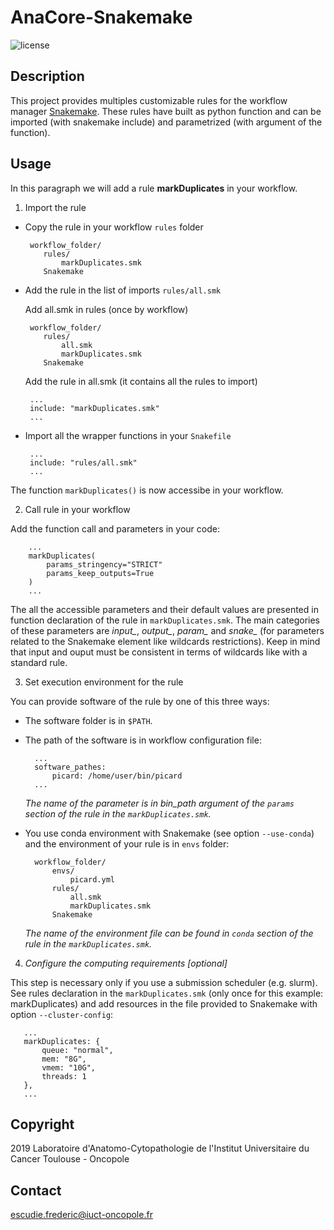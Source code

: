 # AnaCore-Snakemake

![license](https://img.shields.io/badge/license-GPLv3-blue)

## Description
This project provides multiples customizable rules for the workflow manager
[Snakemake](https://snakemake.readthedocs.io/en/stable/#). These rules have
built as python function and can be imported (with snakemake include) and
parametrized (with argument of the function).

## Usage
In this paragraph we will add a rule **markDuplicates** in your workflow.

1. Import the rule

  * Copy the rule in your workflow `rules` folder

         workflow_folder/
            rules/
                markDuplicates.smk          
            Snakemake

  * Add the rule in the list of imports `rules/all.smk`

    Add all.smk in rules (once by workflow)

         workflow_folder/
            rules/
                all.smk
                markDuplicates.smk
            Snakemake

    Add the rule in all.smk (it contains all the rules to import)

         ...
         include: "markDuplicates.smk"
         ...

  * Import all the wrapper functions in your `Snakefile`

         ...
         include: "rules/all.smk"
         ...

  The function `markDuplicates()` is now accessibe in your workflow.

2. Call rule in your workflow

  Add the function call and parameters in your code:

        ...
        markDuplicates(
            params_stringency="STRICT"
            params_keep_outputs=True
        )
        ...

  The all the accessible parameters and their default values are presented in
  function declaration of the rule in `markDuplicates.smk`. The main categories
  of these parameters are *input_*, *output_*, *param_* and *snake_* (for
  parameters related to the Snakemake element like wildcards restrictions). Keep
  in mind that input and ouput must be consistent in terms of wildcards like with
  a standard rule.

3. Set execution environment for the rule

  You can provide software of the rule by one of this three ways:

  * The software folder is in `$PATH`.

  * The path of the software is in workflow configuration file:

          ...
          software_pathes:
              picard: /home/user/bin/picard
          ...

    *The name of the parameter is in bin_path argument of the `params` section
    of the rule in the `markDuplicates.smk`.*

  * You use conda environment with Snakemake (see option `--use-conda`) and
  the environment of your rule is in `envs` folder:

          workflow_folder/
              envs/
                  picard.yml
              rules/
                  all.smk
                  markDuplicates.smk
              Snakemake

     *The name of the environment file can be found in `conda` section of the
     rule in the `markDuplicates.smk`.*

4. *Configure the computing requirements [optional]*

  This step is necessary only if you use a submission scheduler (e.g. slurm).
  See rules declaration in the `markDuplicates.smk` (only once for this example:
  markDuplicates) and add resources in the file provided to Snakemake with option
  `--cluster-config`:

       ...
       markDuplicates: {
           queue: "normal",
           mem: "8G",
           vmem: "10G",
           threads: 1
       },
       ...

## Copyright
2019 Laboratoire d'Anatomo-Cytopathologie de l'Institut Universitaire du Cancer
Toulouse - Oncopole

## Contact
escudie.frederic@iuct-oncopole.fr
